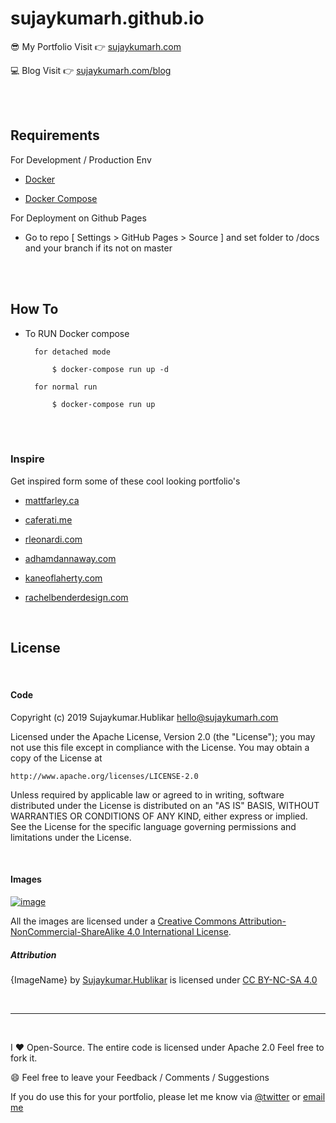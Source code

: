 # sujaykumarh.github.io

:sunglasses: My Portfolio Visit :point_right: [sujaykumarh.com](https://sujaykumarh.com/)

:computer: Blog Visit :point_right: [sujaykumarh.com/blog](https://sujaykumarh.com/blog)


<br><br>

## Requirements

For Development / Production Env

- [Docker](https://docs.docker.com/get-docker/)

- [Docker Compose](https://docs.docker.com/compose/)


For Deployment on Github Pages 

- Go to repo [ Settings > GitHub Pages > Source ] and set folder to /docs and your branch if its not on master



<br><br>

## How To

- To RUN Docker compose

        for detached mode

            $ docker-compose run up -d

        for normal run

            $ docker-compose run up


<br><br>

### Inspire

Get inspired form some of these cool looking portfolio's

- [mattfarley.ca](http://mattfarley.ca/)

- [caferati.me](https://caferati.me/)

- [rleonardi.com](http://www.rleonardi.com/)

- [adhamdannaway.com](http://www.adhamdannaway.com)

- [kaneoflaherty.com](http://www.kaneoflaherty.com/)

- [rachelbenderdesign.com](https://www.rachelbenderdesign.com/branding)

<br>

## License

<br>

#### Code

Copyright (c) 2019 Sujaykumar.Hublikar <hello@sujaykumarh.com>

Licensed under the Apache License, Version 2.0 (the "License");
you may not use this file except in compliance with the License.
You may obtain a copy of the License at

	http://www.apache.org/licenses/LICENSE-2.0

Unless required by applicable law or agreed to in writing, software
distributed under the License is distributed on an "AS IS" BASIS,
WITHOUT WARRANTIES OR CONDITIONS OF ANY KIND, either express or implied.
See the License for the specific language governing permissions and
limitations under the License.

<br>

#### Images

[![image](https://i.creativecommons.org/l/by-nc-sa/4.0/88x31.png)](http://creativecommons.org/licenses/by-nc-sa/4.0/)

All the images are licensed under a [Creative Commons Attribution-NonCommercial-ShareAlike 4.0 International License](http://creativecommons.org/licenses/by-nc-sa/4.0/).

##### Attribution

{ImageName} by [Sujaykumar.Hublikar](https://sujaykumarh.com/) is licensed under [CC BY-NC-SA 4.0](https://creativecommons.org/licenses/by-nc-sa/4.0)

<br>

----

<br>

I :heart:  Open-Source. The entire code is licensed under Apache 2.0 Feel free to fork it.

:smile: Feel free to leave your Feedback / Comments / Suggestions


If you do use this for your portfolio, please let me know via [@twitter](https://twitter.com/sujaykumarh) or [email me](mailto:hello@sujaykumarh.com)
